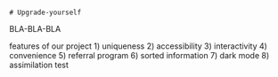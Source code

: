                                                                               # Upgrade-yourself
BLA-BLA-BLA


features of our project
    1) uniqueness
	2) accessibility
	3) interactivity
	4) convenience
	5) referral program
	6) sorted information
	7) dark mode
	8) assimilation test
